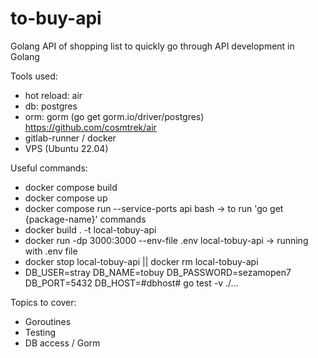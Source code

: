 # to-buy-api
Golang API of shopping list to quickly go through API development in Golang

Tools used:
- hot reload: air
- db: postgres
- orm: gorm (go get gorm.io/driver/postgres) https://github.com/cosmtrek/air
- gitlab-runner / docker
- VPS (Ubuntu 22.04)

Useful commands:
- docker compose build
- docker compose up
- docker compose run --service-ports api bash -> to run 'go get {package-name}' commands
- docker build . -t local-tobuy-api
- docker run -dp 3000:3000 --env-file .env local-tobuy-api -> running with .env file
- docker stop local-tobuy-api || docker rm local-tobuy-api
- DB_USER=stray DB_NAME=tobuy DB_PASSWORD=sezamopen7 DB_PORT=5432 DB_HOST=#dbhost# go test -v ./...

Topics to cover:
- Goroutines
- Testing
- DB access / Gorm